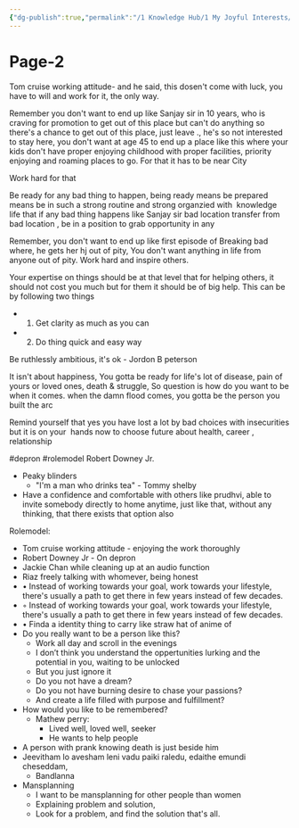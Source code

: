 ```yaml
---
{"dg-publish":true,"permalink":"/1 Knowledge Hub/1 My Joyful Interests/Self-Help Phycology/Notions I derirved/Identity Building/Page-2/","noteIcon":""}
---
```


# Page-2

Tom cruise working attitude- and he said, this dosen't come with luck, you have to will and work for it, the only way.

Remember you don't want to end up like Sanjay sir in 10 years, who is craving for promotion to get out of this place but can't do anything so there's a chance to get out of this place, just leave ., he's so not interested to stay here, you don't want at age 45 to end up a place like this where your kids don't have proper enjoying childhood with proper facilities, priority enjoying and roaming places to go. For that it has to be near City

Work hard for that

Be ready for any bad thing to happen, being ready means be prepared means be in such a strong routine and strong organzied with  knowledge life that if any bad thing happens like Sanjay sir bad location transfer from bad location , be in a position to grab opportunity in any

Remember, you don't want to end up like first episode of Breaking bad where, he gets her hj out of pity, You don't want anything in life from anyone out of pity. Work hard and inspire others.

Your expertise on things should be at that level that for helping others, it should not cost you much but for them it should be of big help. This can be by following two things

- 1. Get clarity as much as you can
- 2. Do thing quick and easy way

Be ruthlessly ambitious, it's ok - Jordon B peterson

It isn't about happiness, You gotta be ready for life's lot of disease, pain of yours or loved ones, death & struggle, So question is how do you want to be when it comes. when the damn flood comes, you gotta be the person you built the arc

Remind yourself that yes you have lost a lot by bad choices with insecurities but it is on your  hands now to choose future about health, career , relationship

#depron #rolemodel Robert Downey Jr.

- Peaky blinders
    - "I'm a man who drinks tea" - Tommy shelby
- Have a confidence and comfortable with others like prudhvi, able to invite somebody directly to home anytime, just like that, without any thinking, that there exists that option also

Rolemodel:

- Tom cruise working attitude - enjoying the work thoroughly
- Robert Downey Jr - On depron
- Jackie Chan while cleaning up at an audio function
- Riaz freely talking with whomever, being honest
- • Instead of working towards your goal, work towards your lifestyle, there's usually a path to get there in few years instead of few decades.
- ◦ Instead of working towards your goal, work towards your lifestyle, there's usually a path to get there in few years instead of few decades.
- • Finda a identity thing to carry like straw hat of anime of
- Do you really want to be a person like this?
    - Work all day and scroll in the evenings
    - I don’t think you understand the oppertunities lurking and the potential in you, waiting to be unlocked
    - But you just ignore it
    - Do you not have a dream?
    - Do you not have burning desire to chase your passions?
    - And create a life filled with purpose and fulfillment?
- How would you like to be remembered?
    - Mathew perry:
        - Lived well, loved well, seeker
        - He wants to help people
- A person with prank knowing death is just beside him
- Jeevitham lo avesham leni vadu paiki raledu, edaithe emundi cheseddam,
    - Bandlanna
- Mansplanning
    - I want to be mansplanning for other people than women
    - Explaining problem and solution,
    - Look for a problem, and find the solution that's all.